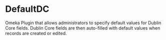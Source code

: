 # DefaultDC
Omeka Plugin that allows administrators to specify default values for Dublin Core fields.  Dublin Core fields are then auto-filled with default values when records are created or edited.
